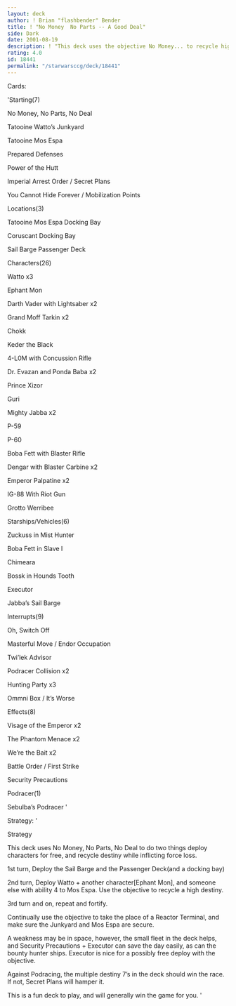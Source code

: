 ```yaml
---
layout: deck
author: ! Brian "flashbender" Bender
title: ! "No Money  No Parts -- A Good Deal"
side: Dark
date: 2001-08-19
description: ! "This deck uses the objective No Money... to recycle high destiny and to deploy characters/starships for free."
rating: 4.0
id: 18441
permalink: "/starwarsccg/deck/18441"
---
```

Cards: 

'Starting(7)

No Money, No Parts, No Deal

Tatooine  Watto’s Junkyard

Tatooine  Mos Espa

Prepared Defenses

Power of the Hutt

Imperial Arrest Order / Secret Plans

You Cannot Hide Forever / Mobilization Points


Locations(3)

Tatooine  Mos Espa Docking Bay

Coruscant  Docking Bay

Sail Barge  Passenger Deck


Characters(26)

Watto x3

Ephant Mon

Darth Vader with Lightsaber x2

Grand Moff Tarkin x2

Chokk

Keder the Black

4-L0M with Concussion Rifle

Dr. Evazan and Ponda Baba x2

Prince Xizor

Guri

Mighty Jabba x2

P-59

P-60

Boba Fett with Blaster Rifle

Dengar with Blaster Carbine x2

Emperor Palpatine x2

IG-88 With Riot Gun

Grotto Werribee


Starships/Vehicles(6)

Zuckuss in Mist Hunter

Boba Fett in Slave I

Chimeara

Bossk in Hounds Tooth

Executor

Jabba’s Sail Barge


Interrupts(9)

Oh, Switch Off

Masterful Move / Endor Occupation

Twi’lek Advisor

Podracer Collision x2

Hunting Party x3

Ommni Box / It’s Worse


Effects(8)

Visage of the Emperor x2

The Phantom Menace x2

We’re the Bait x2

Battle Order / First Strike

Security Precautions


Podracer(1)

Sebulba’s Podracer '

Strategy: '

Strategy 


This deck uses No Money, No Parts, No Deal to do two things  deploy characters for free, and recycle destiny while inflicting force loss.


1st turn, Deploy the Sail Barge and the Passenger Deck(and a docking bay)

2nd turn, Deploy Watto + another character[Ephant Mon], and someone else with ability 4 to Mos Espa. Use the objective to recycle a high destiny.

3rd turn and on, repeat and fortify.


Continually use the objective to take the place of a Reactor Terminal, and make sure the Junkyard and Mos Espa are secure.


A weakness may be in space, however, the small fleet in the deck helps, and Security Precautions + Executor can save the day easily, as can the bounty hunter ships. Executor is nice for a possibly free deploy with the objective.


Against Podracing, the multiple destiny 7’s in the deck should win the race. If not, Secret Plans will hamper it.


This is a fun deck to play, and will generally win the game for you. '
